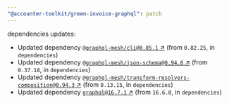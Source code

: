 ```yaml
---
"@accounter-toolkit/green-invoice-graphql": patch
---
```

dependencies updates:
  - Updated dependency [`@graphql-mesh/cli@0.85.1` ↗︎](https://www.npmjs.com/package/@graphql-mesh/cli/v/0.85.1) (from `0.82.25`, in `dependencies`)
  - Updated dependency [`@graphql-mesh/json-schema@0.94.6` ↗︎](https://www.npmjs.com/package/@graphql-mesh/json-schema/v/0.94.6) (from `0.37.18`, in `dependencies`)
  - Updated dependency [`@graphql-mesh/transform-resolvers-composition@0.94.3` ↗︎](https://www.npmjs.com/package/@graphql-mesh/transform-resolvers-composition/v/0.94.3) (from `0.13.15`, in `dependencies`)
  - Updated dependency [`graphql@16.7.1` ↗︎](https://www.npmjs.com/package/graphql/v/16.7.1) (from `16.6.0`, in `dependencies`)
